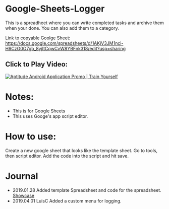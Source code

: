 # Google-Sheets-Logger

This is a spreadheet where you can write completed tasks and archive them when your done. You can also add them to a category. 

Link to copyable Goolge Sheet: https://docs.google.com/spreadsheets/d/1AKjV3JM1nci-H9CzG0O7gb_8yjItCqwCvW8YBFnk318/edit?usp=sharing

## Click to Play Video: 
[![Aptitude Android Application Promo | Train Yourself](https://img.youtube.com/vi/Rqq9wrsRovg/0.jpg)](https://www.youtube.com/watch?v=Rqq9wrsRovg)

# Notes: 
- This is for Google Sheets
- This uses Googe's app script editor. 

# How to use: 
Create a new google sheet that looks like the template sheet. Go to tools, then script editor. Add the code into the script and hit save.

# Journal
- 2019.01.28 Added template Spreadsheet and code for the spreadsheet. [Showcase](https://www.youtube.com/watch?v=Rqq9wrsRovg&feature=youtu.be)
- 2019.04.01 LuisC Added a custom menu for logging.
